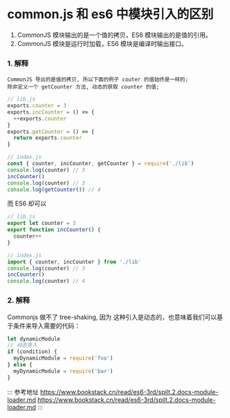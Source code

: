 # common.js 和 es6 中模块引入的区别

1. CommonJS 模块输出的是一个值的拷贝，ES6 模块输出的是值的引用。
2. CommonJS 模块是运行时加载，ES6 模块是编译时输出接口。

### 1. 解释

    CommonJS 导出的是值的拷贝, 所以下面的例子 couter 的值始终是一样的;
    除非定义一个 getCounter 方法, 动态的获取 counter 的值;

```js
// lib.js
exports.counter = 3
exports.incCounter = () => {
  ++exports.counter
}
exports.getCounter = () => {
  return exports.counter
}

// index.js
const { counter, incCounter, getCounter } = require('./lib')
console.log(counter) // 3
incCounter()
console.log(counter) // 3
console.log(getCounter()) // 4
```

而 ES6 却可以

```js
// lib.js
export let counter = 3
export function incCounter() {
  counter++
}

// index.js
import { counter, incCounter } from './lib'
console.log(counter) // 3
incCounter()
console.log(counter) // 4
```

### 2. 解释

Commonjs 做不了 tree-shaking, 因为 这种引入是动态的，也意味着我们可以基于条件来导入需要的代码：

```js
let dynamicModule
// 动态导入
if (condition) {
  myDynamicModule = require('foo')
} else {
  myDynamicModule = require('bar')
}
```

::: 参考地址
https://www.bookstack.cn/read/es6-3rd/spilt.2.docs-module-loader.md
https://www.bookstack.cn/read/es6-3rd/spilt.2.docs-module-loader.md
:::
